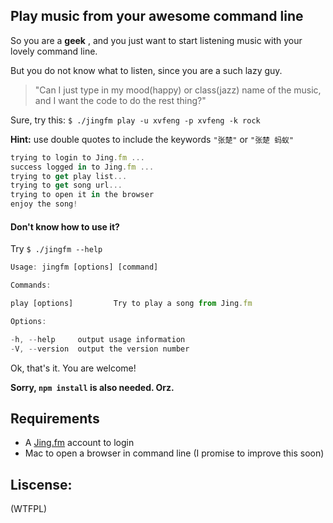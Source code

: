 ## Play music from your awesome command line

So you are a **geek** , and you just want to start listening music with your lovely command line.

But you do not know what to listen, since you are a such lazy guy.


> "Can I just type in my mood(happy) or class(jazz) name of the music, and I want the code to do the rest thing?"


Sure, try this: `$ ./jingfm play -u xvfeng -p xvfeng -k rock`

**Hint:** use double quotes to include the keywords `"张楚"` or `"张楚 蚂蚁"`

``` js
trying to login to Jing.fm ...
success logged in to Jing.fm ...
trying to get play list...
trying to get song url...
trying to open it in the browser
enjoy the song!
```

#### Don't know how to use it?

Try `$ ./jingfm --help`

``` js
Usage: jingfm [options] [command]

Commands:

play [options]         Try to play a song from Jing.fm

Options:

-h, --help     output usage information
-V, --version  output the version number
```

Ok, that's it. You are welcome!

**Sorry, `npm install` is also needed. Orz.**

## Requirements

* A [Jing.fm](http://jing.fm) account to login
* Mac to open a browser in command line (I promise to improve this soon)

## Liscense:

(WTFPL)
